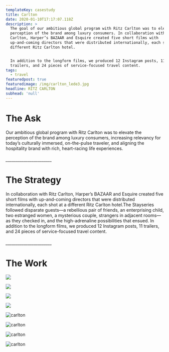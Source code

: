 ```yaml
---
templateKey: casestudy
title: Carlton
date: 2020-01-10T17:17:07.118Z
description: >
  The goal of our ambitious global program with Ritz Carlton was to elevate the
  perception of the brand among luxury consumers. In collaboration with Ritz
  Carlton, Harper’s BAZAAR and Esquire created five short films with
  up-and-coming directors that were distributed internationally, each shot at a
  different Ritz Carlton hotel. 


  In addition to the longform films, we produced 12 Instagram posts, 11
  trailers, and 24 pieces of service-focused travel content. 
tags:
  - travel
featuredpost: true
featuredimage: /img/carlton_lede3.jpg
headline: RITZ CARLTON
subhead: 'null'
---
```

# **The Ask**

Our ambitious global program with Ritz Carlton was to elevate the perception of the brand among luxury consumers, increasing relevancy for today’s culturally immersed, on-the-pulse traveler, and aligning the hospitality brand with rich, heart-racing life experiences.

###### \_\_\_\_\_\_\_\_\_\_\_\_\_\_\_\_\_\_\_\_\_\__

# **The Strategy**

In collaboration with Ritz Carlton, Harper’s BAZAAR and Esquire created five short films with up-and-coming directors that were distributed internationally, each shot at a different Ritz Carlton hotel.The Stayseries followed disparate guests—a rebellious pair of friends, an enterprising child, two estranged women, a mysterious couple, strangers in adjacent rooms—as they checked in, and the high-adrenaline possibilities that ensued. In addition to the longform films, we produced 12 Instagram posts, 11 trailers, and 24 pieces of service-focused travel content.

###### \_\_\_\_\_\_\_\_\_\_\_\_\_\_\_\_\_\_\_\_\_\__

# **The Work**

![](/img/vid4.jpg)

![](/img/vid3.jpg)

![](/img/vid2.jpg)

![](/img/vid1.jpg)

![carlton](/img/download.png "1")



![carlton](/img/download-1-.png "2")



![carlton](/img/download-2-.png "3")

![carlton](/img/download-3-.png "4")
